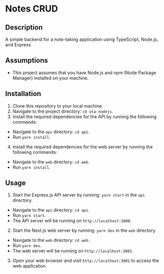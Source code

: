 # Notes CRUD

## Description

A simple backend for a note-taking application using TypeScript, Node.js, and Express

## Assumptions

- This project assumes that you have Node.js and npm (Node Package Manager) installed on your machine.

## Installation

1. Clone this repository to your local machine.
2. Navigate to the project directory: `cd ota-nodejs`.
3. Install the required dependencies for the API by running the following commands:

- Navigate to the `api` directory: `cd api`.
- Run `yarn install`.

4. Install the required dependencies for the web server by running the following commands:

- Navigate to the `web` directory: `cd web`.
- Run `yarn install`.

## Usage

1. Start the Express.js API server by running: `yarn start` in the `api` directory.

- Navigate to the `api` directory: `cd api`.
- Run `yarn start`.
- The API server will be running on `http://localhost:3000`.

2. Start the Next.js web server by running: `yarn dev` in the `web` directory.

- Navigate to the `web` directory: `cd web`.
- Run `yarn dev`.
- The web server will be running on `http://localhost:3001`.

3. Open your web browser and visit `http://localhost:3001` to access the web application.

